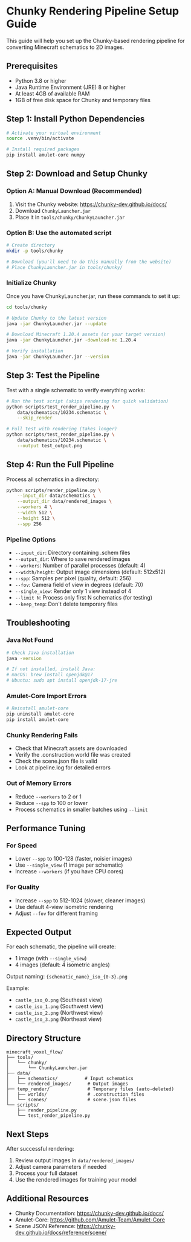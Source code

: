 # Chunky Rendering Pipeline Setup Guide

This guide will help you set up the Chunky-based rendering pipeline for converting Minecraft schematics to 2D images.

## Prerequisites

- Python 3.8 or higher
- Java Runtime Environment (JRE) 8 or higher
- At least 4GB of available RAM
- 1GB of free disk space for Chunky and temporary files

## Step 1: Install Python Dependencies

```bash
# Activate your virtual environment
source .venv/bin/activate

# Install required packages
pip install amulet-core numpy
```

## Step 2: Download and Setup Chunky

### Option A: Manual Download (Recommended)

1. Visit the Chunky website: https://chunky-dev.github.io/docs/
2. Download `ChunkyLauncher.jar`
3. Place it in `tools/chunky/ChunkyLauncher.jar`

### Option B: Use the automated script

```bash
# Create directory
mkdir -p tools/chunky

# Download (you'll need to do this manually from the website)
# Place ChunkyLauncher.jar in tools/chunky/
```

### Initialize Chunky

Once you have ChunkyLauncher.jar, run these commands to set it up:

```bash
cd tools/chunky

# Update Chunky to the latest version
java -jar ChunkyLauncher.jar --update

# Download Minecraft 1.20.4 assets (or your target version)
java -jar ChunkyLauncher.jar -download-mc 1.20.4

# Verify installation
java -jar ChunkyLauncher.jar --version
```

## Step 3: Test the Pipeline

Test with a single schematic to verify everything works:

```bash
# Run the test script (skips rendering for quick validation)
python scripts/test_render_pipeline.py \
    data/schematics/10234.schematic \
    --skip_render

# Full test with rendering (takes longer)
python scripts/test_render_pipeline.py \
    data/schematics/10234.schematic \
    --output test_output.png
```

## Step 4: Run the Full Pipeline

Process all schematics in a directory:

```bash
python scripts/render_pipeline.py \
    --input_dir data/schematics \
    --output_dir data/rendered_images \
    --workers 4 \
    --width 512 \
    --height 512 \
    --spp 256
```

### Pipeline Options

- `--input_dir`: Directory containing .schem files
- `--output_dir`: Where to save rendered images
- `--workers`: Number of parallel processes (default: 4)
- `--width/height`: Output image dimensions (default: 512x512)
- `--spp`: Samples per pixel (quality, default: 256)
- `--fov`: Camera field of view in degrees (default: 70)
- `--single_view`: Render only 1 view instead of 4
- `--limit N`: Process only first N schematics (for testing)
- `--keep_temp`: Don't delete temporary files

## Troubleshooting

### Java Not Found
```bash
# Check Java installation
java -version

# If not installed, install Java:
# macOS: brew install openjdk@17
# Ubuntu: sudo apt install openjdk-17-jre
```

### Amulet-Core Import Errors
```bash
# Reinstall amulet-core
pip uninstall amulet-core
pip install amulet-core
```

### Chunky Rendering Fails
- Check that Minecraft assets are downloaded
- Verify the .construction world file was created
- Check the scene.json file is valid
- Look at pipeline.log for detailed errors

### Out of Memory Errors
- Reduce `--workers` to 2 or 1
- Reduce `--spp` to 100 or lower
- Process schematics in smaller batches using `--limit`

## Performance Tuning

### For Speed
- Lower `--spp` to 100-128 (faster, noisier images)
- Use `--single_view` (1 image per schematic)
- Increase `--workers` (if you have CPU cores)

### For Quality
- Increase `--spp` to 512-1024 (slower, cleaner images)
- Use default 4-view isometric rendering
- Adjust `--fov` for different framing

## Expected Output

For each schematic, the pipeline will create:
- 1 image (with `--single_view`)
- 4 images (default: 4 isometric angles)

Output naming: `{schematic_name}_iso_{0-3}.png`

Example:
- `castle_iso_0.png` (Southeast view)
- `castle_iso_1.png` (Southwest view)
- `castle_iso_2.png` (Northwest view)
- `castle_iso_3.png` (Northeast view)

## Directory Structure

```
minecraft_voxel_flow/
├── tools/
│   └── chunky/
│       └── ChunkyLauncher.jar
├── data/
│   ├── schematics/          # Input schematics
│   └── rendered_images/      # Output images
├── temp_render/              # Temporary files (auto-deleted)
│   ├── worlds/               # .construction files
│   └── scenes/               # scene.json files
└── scripts/
    ├── render_pipeline.py
    └── test_render_pipeline.py
```

## Next Steps

After successful rendering:
1. Review output images in `data/rendered_images/`
2. Adjust camera parameters if needed
3. Process your full dataset
4. Use the rendered images for training your model

## Additional Resources

- Chunky Documentation: https://chunky-dev.github.io/docs/
- Amulet-Core: https://github.com/Amulet-Team/Amulet-Core
- Scene JSON Reference: https://chunky-dev.github.io/docs/reference/scene/

